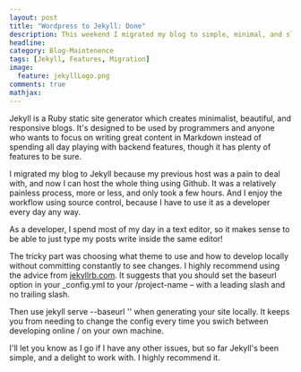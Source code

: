 ```yaml
---
layout: post
title: "Wordpress to Jekyll: Done"
description: This weekend I migrated my blog to simple, minimal, and sleek Jekyll
headline: 
category: Blog-Maintenence
tags: [Jekyll, Features, Migration]
image: 
  feature: jekyllLogo.png 
comments: true
mathjax: 
---
```

Jekyll is a Ruby static site generator which creates minimalist, beautiful, and responsive blogs. It's designed to be used by programmers and anyone who wants to focus on writing great content in Markdown instead of spending all day playing with backend features, though it has plenty of features to be sure. 

I migrated my blog to Jekyll because my previous host was a pain to deal with, and now I can host the whole thing using Github. It was a relatively painless process, more or less, and only took a few hours. And I enjoy the workflow using source control, because I have to use it as a developer every day any way.

As a developer, I spend most of my day in a text editor, so it makes sense to be able to just type my posts write inside the same editor!

The tricky part was choosing what theme to use and how to develop locally without committing constantly to see changes. I highly recommend using the advice from [jekyllrb.com](http://jekyllrb.com/docs/github-pages/). It suggests that you should set the baseurl option in your _config.yml to your /project-name – with a leading slash and no trailing slash.

Then use jekyll serve --baseurl '' when generating your site locally. It keeps you from needing to change the config every time you swich between developing online / on your own machine.

I'll let you know as I go if I have any other issues, but so far Jekyll's been simple, and a delight to work with. I highly recommend it.